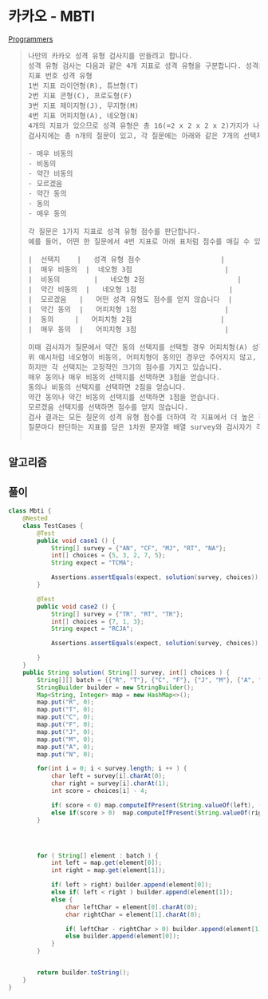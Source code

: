 # 카카오 - MBTI

[Programmers](https://school.programmers.co.kr/learn/courses/30/lessons/118666)

>
>  <pre>
> 나만의 카카오 성격 유형 검사지를 만들려고 합니다.
> 성격 유형 검사는 다음과 같은 4개 지표로 성격 유형을 구분합니다. 성격은 각 지표에서 두 유형 중 하나로 결정됩니다.
> 지표 번호	성격 유형
> 1번 지표	라이언형(R), 튜브형(T)
> 2번 지표	콘형(C), 프로도형(F)
> 3번 지표	제이지형(J), 무지형(M)
> 4번 지표	어피치형(A), 네오형(N)
> 4개의 지표가 있으므로 성격 유형은 총 16(=2 x 2 x 2 x 2)가지가 나올 수 있습니다. 예를 들어, "RFMN"이나 "TCMA"와 같은 성격 유형이 있습니다.
> 검사지에는 총 n개의 질문이 있고, 각 질문에는 아래와 같은 7개의 선택지가 있습니다.
> 
> - 매우 비동의
> - 비동의
> - 약간 비동의
> - 모르겠음
> - 약간 동의
> - 동의
> - 매우 동의
> 
> 각 질문은 1가지 지표로 성격 유형 점수를 판단합니다.
> 예를 들어, 어떤 한 질문에서 4번 지표로 아래 표처럼 점수를 매길 수 있습니다.
> 
> |  선택지   	|   성격 유형 점수                   |
> |  매우 비동의  |	네오형 3점                      |
> |  비동의	    |   네오형 2점                      |
> |  약간 비동의  |   네오형 1점                      |
> |  모르겠음	|   어떤 성격 유형도 점수를 얻지 않습니다  |
> |  약간 동의	|   어피치형 1점                     |
> |  동의	    |   어피치형 2점                     |
> |  매우 동의	|   어피치형 3점                     |
> 
> 이때 검사자가 질문에서 약간 동의 선택지를 선택할 경우 어피치형(A) 성격 유형 1점을 받게 됩니다. 만약 검사자가 매우 비동의 선택지를 선택할 경우 네오형(N) 성격 유형 3점을 받게 됩니다.
> 위 예시처럼 네오형이 비동의, 어피치형이 동의인 경우만 주어지지 않고, 질문에 따라 네오형이 동의, 어피치형이 비동의인 경우도 주어질 수 있습니다.
> 하지만 각 선택지는 고정적인 크기의 점수를 가지고 있습니다.
> 매우 동의나 매우 비동의 선택지를 선택하면 3점을 얻습니다.
> 동의나 비동의 선택지를 선택하면 2점을 얻습니다.
> 약간 동의나 약간 비동의 선택지를 선택하면 1점을 얻습니다.
> 모르겠음 선택지를 선택하면 점수를 얻지 않습니다.
> 검사 결과는 모든 질문의 성격 유형 점수를 더하여 각 지표에서 더 높은 점수를 받은 성격 유형이 검사자의 성격 유형이라고 판단합니다. 단, 하나의 지표에서 각 성격 유형 점수가 같으면, 두 성격 유형 중 사전 순으로 빠른 성격 유형을 검사자의 성격 유형이라고 판단합니다.
> 질문마다 판단하는 지표를 담은 1차원 문자열 배열 survey와 검사자가 각 질문마다 선택한 선택지를 담은 1차원 정수 배열 choices가 매개변수로 주어집니다. 이때, 검사자의 성격 유형 검사 결과를 지표 번호 순서대로 return 하도록 solution 함수를 완성해주세요.
> 
> </pre>

## 알고리즘


## 풀이

```java
class Mbti {
    @Nested
    class TestCases {
        @Test
        public void case1 () {
            String[] survey = {"AN", "CF", "MJ", "RT", "NA"};
            int[] choices = {5, 3, 2, 7, 5};
            String expect = "TCMA";

            Assertions.assertEquals(expect, solution(survey, choices));
        }

        @Test
        public void case2 () {
            String[] survey = {"TR", "RT", "TR"};
            int[] choices = {7, 1, 3};
            String expect = "RCJA";

            Assertions.assertEquals(expect, solution(survey, choices));

        }
    }
    public String solution( String[] survey, int[] choices ) {
        String[][] batch = {{"R", "T"}, {"C", "F"}, {"J", "M"}, {"A", "N"}};
        StringBuilder builder = new StringBuilder();
        Map<String, Integer> map = new HashMap<>();
        map.put("R", 0);
        map.put("T", 0);
        map.put("C", 0);
        map.put("F", 0);
        map.put("J", 0);
        map.put("M", 0);
        map.put("A", 0);
        map.put("N", 0);

        for(int i = 0; i < survey.length; i ++ ) {
            char left = survey[i].charAt(0);
            char right = survey[i].charAt(1);
            int score = choices[i] - 4;

            if( score < 0) map.computeIfPresent(String.valueOf(left), (s, integer) -> integer - score );
            else if(score > 0)  map.computeIfPresent(String.valueOf(right), (s, integer) -> integer + score );
        }




        for ( String[] element : batch ) {
            int left = map.get(element[0]);
            int right = map.get(element[1]);

            if( left > right) builder.append(element[0]);
            else if( left < right ) builder.append(element[1]);
            else {
                char leftChar = element[0].charAt(0);
                char rightChar = element[1].charAt(0);

                if( leftChar - rightChar > 0) builder.append(element[1]);
                else builder.append(element[0]);
            }
        }


        return builder.toString();
    }
}
```